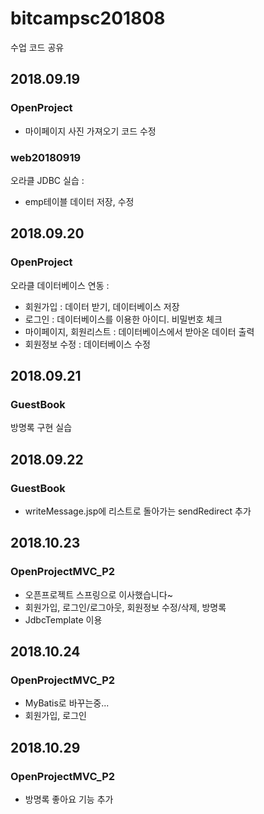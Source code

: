 # bitcampsc201808
수업 코드 공유

## 2018.09.19
### OpenProject
- 마이페이지 사진 가져오기 코드 수정

### web20180919  
오라클 JDBC 실습 :
- emp테이블 데이터 저장, 수정


## 2018.09.20
### OpenProject  
오라클 데이터베이스 연동 : 
- 회원가입 : 데이터 받기, 데이터베이스 저장
- 로그인 : 데이터베이스를 이용한 아이디. 비밀번호 체크
- 마이페이지, 회원리스트 : 데이터베이스에서 받아온 데이터 출력
- 회원정보 수정 : 데이터베이스 수정
  
  
## 2018.09.21
### GuestBook 
방명록 구현 실습


## 2018.09.22
### GuestBook 
- writeMessage.jsp에 리스트로 돌아가는 sendRedirect 추가

## 2018.10.23
### OpenProjectMVC_P2
- 오픈프로젝트 스프링으로 이사했습니다~
- 회원가입, 로그인/로그아웃, 회원정보 수정/삭제, 방명록
- JdbcTemplate 이용 

## 2018.10.24
### OpenProjectMVC_P2
- MyBatis로 바꾸는중...
- 회원가입, 로그인

## 2018.10.29
### OpenProjectMVC_P2
- 방명록 좋아요 기능 추가
